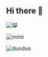 ## Hi there 👋



![😸](https://user-images.githubusercontent.com/12002941/109744693-b0f1fc80-7c0d-11eb-9cbc-d6efd919e89c.jpg)

![mimi](https://chenxinhello.github.io/image/mimi/mimi.jpg)

![duoduo](https://chenxinhello.github.io/image/duoduo/DuoduoHead01.jpg)
